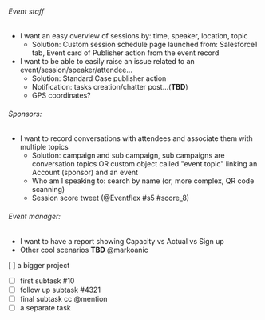 ###### Event staff
* I want an easy overview of sessions by: time, speaker, location, topic
  * Solution: Custom session schedule page launched from: Salesforce1 tab, Event card of Publisher action from the event record
* I want to be able to easily raise an issue related to an event/session/speaker/attendee...
  * Solution: Standard Case publisher action
  * Notification: tasks creation/chatter post...(**TBD**)
  * GPS coordinates?

###### Sponsors:
* I want to record conversations with attendees and associate them with multiple topics
  * Solution: campaign and sub campaign, sub campaigns are conversation topics OR custom object called "event topic" linking an Account (sponsor) and an event
  * Who am I speaking to: search by name (or, more complex, QR code scanning)
  * Session score tweet (@Eventflex #s5 #score_8)

###### Event manager:
* I want to have a report showing Capacity vs Actual vs Sign up
* Other cool scenarios **TBD** @markoanic


[ ] a bigger project
  - [ ] first subtask #10
  - [ ] follow up subtask #4321
  - [ ] final subtask cc @mention
- [ ] a separate task
